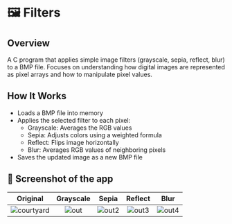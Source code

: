 # 🖼️ Filters

## Overview
A C program that applies simple image filters (grayscale, sepia, reflect, blur) to a BMP file. Focuses on understanding how digital images are represented as pixel arrays and how to manipulate pixel values.

## How It Works

- Loads a BMP file into memory
- Applies the selected filter to each pixel:
  - Grayscale: Averages the RGB values
  - Sepia: Adjusts colors using a weighted formula
  - Reflect: Flips image horizontally
  - Blur: Averages RGB values of neighboring pixels
- Saves the updated image as a new BMP file

## 📸 Screenshot of the app 

| Original | Grayscale | Sepia | Reflect | Blur |
|:--------:|:---------:|:-----:|:-------:|:----:|
| ![courtyard](https://github.com/user-attachments/assets/f1f217a3-d519-4c8b-b92a-38c70efbc4be) | ![out](https://github.com/user-attachments/assets/eecd14a2-6055-4f64-a4ef-3fbafb4643ac) | ![out2](https://github.com/user-attachments/assets/b05f9acc-c1f8-4deb-b69d-12011654791d) | ![out3](https://github.com/user-attachments/assets/493a8006-e4f7-487a-9db3-c8381377d321) | ![out4](https://github.com/user-attachments/assets/8a36e7c1-c82e-4627-8810-45022cc559c8) |
